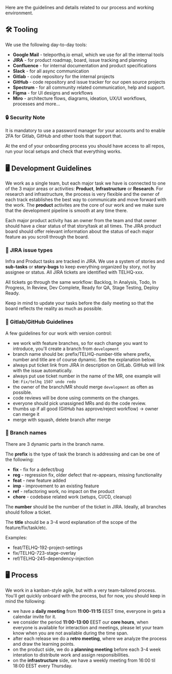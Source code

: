Here are the guidelines and details related to our process and working environment.

## 🛠️ Tooling

We use the following day-to-day tools:
* **Google Mail** - teleporthq.io email, which we use for all the internal tools
* **JIRA** - for product roadmap, board, issue tracking and planning
* **Confluence** - for internal documentation and product specifications
* **Slack** - for all async communication
* **Gitlab** - code repository for the internal projects
* **GitHub** - code repository and issue tracker for our open source projects
* **Spectrum** - for all community related communication, help and support.
* **Figma** - for UI designs and workflows
* **Miro** - architecture flows, diagrams, ideation, UX/UI workflows, processes and more...

### 🔒 Security Note
It is mandatory to use a password manager for your accounts and to enable 2FA for Gitlab, GitHub and other tools that support that.

At the end of your onboarding process you should have access to all repos, run your local setups and check that everything works.

## 🖥️ Development Guidelines
We work as a single team, but each major task we have is connected to one of the 3 major areas or activities: **Product**, **Infrastructure** or **Research**. For research and infrastructure, the process is very flexible and the owner of each track establishes the best way to communicate and move forward with the work. The **product** activites are the core of our work and we make sure that the development pipeline is smooth at any time there. 

Each major product activity has an owner from the team and that owner should have a clear status of that story/task at all times. The JIRA product board should offer relevant information about the status of each major feature as you scroll through the board.

### 🎫 JIRA issue types
Infra and Product tasks are tracked in JIRA. We use a system of stories and **sub-tasks** or **story-bugs** to keep everything organized by story, not by assignee or status. All JIRA tickets are identified with TELHQ-xxx.

All tickets go through the same workflow: Backlog, In Analysis, Todo, In Progress, In Review, Dev Complete, Ready for QA, Stage Testing, Deploy Ready.

Keep in mind to update your tasks before the daily meeting so that the board reflects the reality as much as possible.

### 📜 Gitlab/GitHub Guidelines

A few guidelines for our work with version control:
* we work with feature branches, so for each change you want to introduce, you'll create a branch from `development`
* branch name should be: prefix/TELHQ-number-title where prefix, number and title are of course dynamic. See the explanation below.
* always put ticket link from JIRA in description on GitLab. GitHub will link with the issue automatically.
* always put use ticket number in the name of the MR, one example will be: `Fix/telhq 1507 undo redo`
* the owner of the branch/MR should merge `development` as often as possible.
* code reviews will be done using comments on the changes.
* everyone should pick unassigned MRs and do the code review.
* thumbs up if all good (GitHub has approve/reject workflow) → owner can merge it
* merge with squash, delete branch after merge

### 🥦 Branch names

There are 3 dynamic parts in the branch name.

The **prefix** is the type of task the branch is addressing and can be one of the following:
* **fix** - fix for a defect/bug
* **reg** - regression fix, older defect that re-appears, missing functionality
* **feat** - new feature added
* **imp** - improvement to an existing feature
* **ref** - refactoring work, no impact on the product
* **chore** - codebase related work (setups, CI/CD, cleanup)

The **number** should be the number of the ticket in JIRA. Ideally, all branches should follow a ticket.

The **title** should be a 3-4 word explanation of the scope of the feature/fix/task/etc.

Examples:
* feat/TELHQ-192-project-settings
* fix/TELHQ-723-stage-overlay
* ref/TELHQ-245-dependency-injection

## 🖥️ Process
We work in a kanban-style agile, but with a very team-tailored process. You'll get quickly onboard with the process, but for now, you should keep in mind the following:
* we have a **daily meeting** from **11:00-11:15** EEST time, everyone in gets a calendar invite for it.
* we consider the period **11:00-13:00** EEST our **core hours**, when everyone is available for interaction and meetings, please let your team know when you are not available during the time span.
* after each release we do a **retro meeting**, where we analyze the process and draw the learning points.
* on the product side, we do a **planning meeting** before each 3-4 week interation to distribute work and assign responsibilities.
* on the **infrastructure** side, we have a weekly meeting from 16:00 til 18:00 EEST every Thursday.
